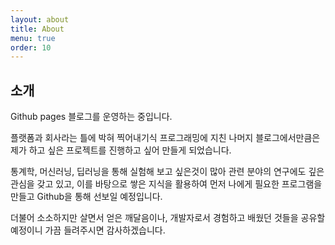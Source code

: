 ```yaml
---
layout: about
title: About
menu: true
order: 10
---
```


## 소개

Github pages 블로그를 운영하는 중입니다. 

플랫폼과 회사라는 틀에 박혀 찍어내기식 프로그래밍에 지친 나머지 블로그에서만큼은 제가 하고 싶은 프로젝트를 진행하고 싶어 만들게 되었습니다. 

통계학, 머신러닝, 딥러닝을 통해 실험해 보고 싶은것이 많아 관련 분야의 연구에도 깊은 관심을 갖고 있고, 이를 바탕으로 쌓은 지식을 활용하여 먼저 나에게 필요한 프로그램을 만들고 Github을 통해 선보일 예정입니다. 

더불어 소소하지만 살면서 얻은 깨달음이나, 개발자로서 경험하고 배웠던 것들을 공유할 예정이니 가끔 들려주시면 감사하겠습니다. 

